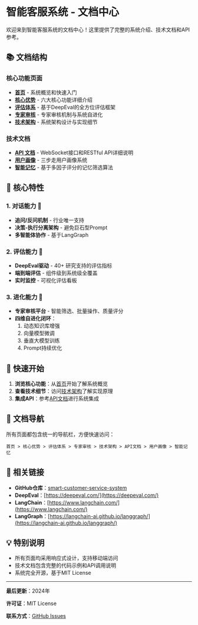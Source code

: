 # 智能客服系统 - 文档中心

欢迎来到智能客服系统的文档中心！这里提供了完整的系统介绍、技术文档和API参考。

## 📚 文档结构

### 核心功能页面

- **[首页](index.html)** - 系统概览和快速入门
- **[核心优势](features.html)** - 六大核心功能详细介绍
- **[评估体系](evaluation.html)** - 基于DeepEval的全方位评估框架
- **[专家审核](expert-review.html)** - 专家审核机制与系统自进化
- **[技术架构](architecture.html)** - 系统架构设计与实现细节

### 技术文档

- **[API 文档](api-docs.html)** - WebSocket接口和RESTful API详细说明
- **[用户画像](user-profile.html)** - 三步走用户画像系统
- **[智能记忆](memory-filter.html)** - 基于多因子评分的记忆筛选算法

## 🎯 核心特性

### 1. 对话能力 💬
- **追问/反问机制** - 行业唯一支持
- **决策-执行分离架构** - 避免巨石型Prompt
- **多智能体协作** - 基于LangGraph

### 2. 评估能力 🧪
- **DeepEval驱动** - 40+ 研究支持的评估指标
- **端到端评估** - 组件级到系统级全覆盖
- **实时监控** - 可视化评估看板

### 3. 进化能力 🔄
- **专家审核平台** - 智能筛选、批量操作、质量评分
- **四维自进化闭环**：
  1. 动态知识库增强
  2. 向量模型微调
  3. 垂直大模型训练
  4. Prompt持续优化

## 🚀 快速开始

1. **浏览核心功能**：从[首页](index.html)开始了解系统概览
2. **查看技术细节**：访问[技术架构](architecture.html)了解实现原理
3. **集成API**：参考[API文档](api-docs.html)进行系统集成

## 📖 文档导航

所有页面都包含统一的导航栏，方便快速访问：

```
首页 > 核心优势 > 评估体系 > 专家审核 > 技术架构 > API文档 > 用户画像 > 智能记忆
```

## 🔗 相关链接

- **GitHub仓库**：[smart-customer-service-system](https://github.com/traveler-leon/smart-customer-service-system)
- **DeepEval**：[https://deepeval.com/](https://deepeval.com/)
- **LangChain**：[https://www.langchain.com/](https://www.langchain.com/)
- **LangGraph**：[https://langchain-ai.github.io/langgraph/](https://langchain-ai.github.io/langgraph/)

## 💡 特别说明

- 所有页面均采用响应式设计，支持移动端访问
- 技术文档包含完整的代码示例和API调用说明
- 系统完全开源，基于MIT License

---

**最后更新**：2024年

**许可证**：MIT License

**联系方式**：[GitHub Issues](https://github.com/traveler-leon/smart-customer-service-system/issues)
